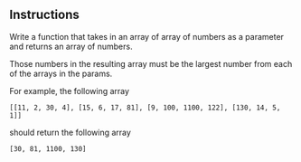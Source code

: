 ## Instructions

Write a function that takes in an array of array of numbers as a parameter and returns an array of numbers.

Those numbers in the resulting array must be the largest number from each of the arrays in the params.

For example, the following array

`[[11, 2, 30, 4], [15, 6, 17, 81], [9, 100, 1100, 122], [130, 14, 5, 1]]`

should return the following array

`[30, 81, 1100, 130]`
